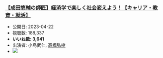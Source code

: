 ### [【成田悠輔の師匠】経済学で楽しく社会変えよう！【キャリア・教育・就活】](https://www.youtube.com/watch?v=Z9t_tjvpQP8)
-   公開日: 2023-04-22
-   視聴数: 188,337
-   **いいね数: 3,641**
-   出演者: 小島武仁, [高橋弘樹](/rehacq_fan/people/高橋弘樹 "wikilink")
- [![](https://img.youtube.com/vi/Z9t_tjvpQP8/hqdefault.jpg)](https://www.youtube.com/watch?v=Z9t_tjvpQP8)
